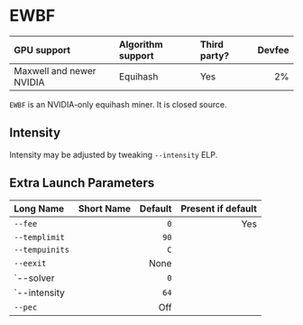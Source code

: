 # EWBF

| GPU support | Algorithm support | Third party? | Devfee |
|:------------|:------------------|:-------------|--------:
| Maxwell and newer NVIDIA | Equihash | Yes | 2% |

`EWBF` is an NVIDIA-only equihash miner. It is closed source.

## Intensity

Intensity may be adjusted by tweaking `--intensity` ELP.

## Extra Launch Parameters

| Long Name | Short Name | Default | Present if default |
|:----------|:-----------|--------:|-------------------:|
| `--fee` | | `0` | Yes |
| `--templimit` | | `90` | 
| `--tempuinits` | | `C` |
| `--eexit` | | None | 
| `--solver | | `0` |
| `--intensity | | `64` |
| `--pec` | | Off | 
